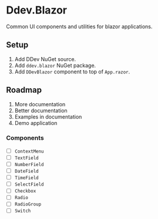 # Ddev.Blazor
Common UI components and utilities for blazor applications.

## Setup
1. Add DDev NuGet source.
1. Add `ddev.blazor` NuGet package.
1. Add `DDevBlazor` component to top of `App.razor`.

## Roadmap
1. More documentation
1. Better documentation
1. Examples in documentation
1. Demo application

### Components
- [ ] `ContextMenu`
- [ ] `TextField`
- [ ] `NumberField`
- [ ] `DateField`
- [ ] `TimeField`
- [ ] `SelectField`
- [ ] `Checkbox`
- [ ] `Radio`
- [ ] `RadioGroup`
- [ ] `Switch`